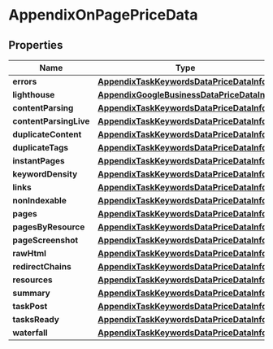 

# AppendixOnPagePriceData


## Properties

| Name | Type | Description | Notes |
|------------ | ------------- | ------------- | -------------|
|**errors** | [**AppendixTaskKeywordsDataPriceDataInfo**](AppendixTaskKeywordsDataPriceDataInfo.md) |  |  [optional] |
|**lighthouse** | [**AppendixGoogleBusinessDataPriceDataInfo**](AppendixGoogleBusinessDataPriceDataInfo.md) |  |  [optional] |
|**contentParsing** | [**AppendixTaskKeywordsDataPriceDataInfo**](AppendixTaskKeywordsDataPriceDataInfo.md) |  |  [optional] |
|**contentParsingLive** | [**AppendixTaskKeywordsDataPriceDataInfo**](AppendixTaskKeywordsDataPriceDataInfo.md) |  |  [optional] |
|**duplicateContent** | [**AppendixTaskKeywordsDataPriceDataInfo**](AppendixTaskKeywordsDataPriceDataInfo.md) |  |  [optional] |
|**duplicateTags** | [**AppendixTaskKeywordsDataPriceDataInfo**](AppendixTaskKeywordsDataPriceDataInfo.md) |  |  [optional] |
|**instantPages** | [**AppendixTaskKeywordsDataPriceDataInfo**](AppendixTaskKeywordsDataPriceDataInfo.md) |  |  [optional] |
|**keywordDensity** | [**AppendixTaskKeywordsDataPriceDataInfo**](AppendixTaskKeywordsDataPriceDataInfo.md) |  |  [optional] |
|**links** | [**AppendixTaskKeywordsDataPriceDataInfo**](AppendixTaskKeywordsDataPriceDataInfo.md) |  |  [optional] |
|**nonIndexable** | [**AppendixTaskKeywordsDataPriceDataInfo**](AppendixTaskKeywordsDataPriceDataInfo.md) |  |  [optional] |
|**pages** | [**AppendixTaskKeywordsDataPriceDataInfo**](AppendixTaskKeywordsDataPriceDataInfo.md) |  |  [optional] |
|**pagesByResource** | [**AppendixTaskKeywordsDataPriceDataInfo**](AppendixTaskKeywordsDataPriceDataInfo.md) |  |  [optional] |
|**pageScreenshot** | [**AppendixTaskKeywordsDataPriceDataInfo**](AppendixTaskKeywordsDataPriceDataInfo.md) |  |  [optional] |
|**rawHtml** | [**AppendixTaskKeywordsDataPriceDataInfo**](AppendixTaskKeywordsDataPriceDataInfo.md) |  |  [optional] |
|**redirectChains** | [**AppendixTaskKeywordsDataPriceDataInfo**](AppendixTaskKeywordsDataPriceDataInfo.md) |  |  [optional] |
|**resources** | [**AppendixTaskKeywordsDataPriceDataInfo**](AppendixTaskKeywordsDataPriceDataInfo.md) |  |  [optional] |
|**summary** | [**AppendixTaskKeywordsDataPriceDataInfo**](AppendixTaskKeywordsDataPriceDataInfo.md) |  |  [optional] |
|**taskPost** | [**AppendixTaskKeywordsDataPriceDataInfo**](AppendixTaskKeywordsDataPriceDataInfo.md) |  |  [optional] |
|**tasksReady** | [**AppendixTaskKeywordsDataPriceDataInfo**](AppendixTaskKeywordsDataPriceDataInfo.md) |  |  [optional] |
|**waterfall** | [**AppendixTaskKeywordsDataPriceDataInfo**](AppendixTaskKeywordsDataPriceDataInfo.md) |  |  [optional] |



